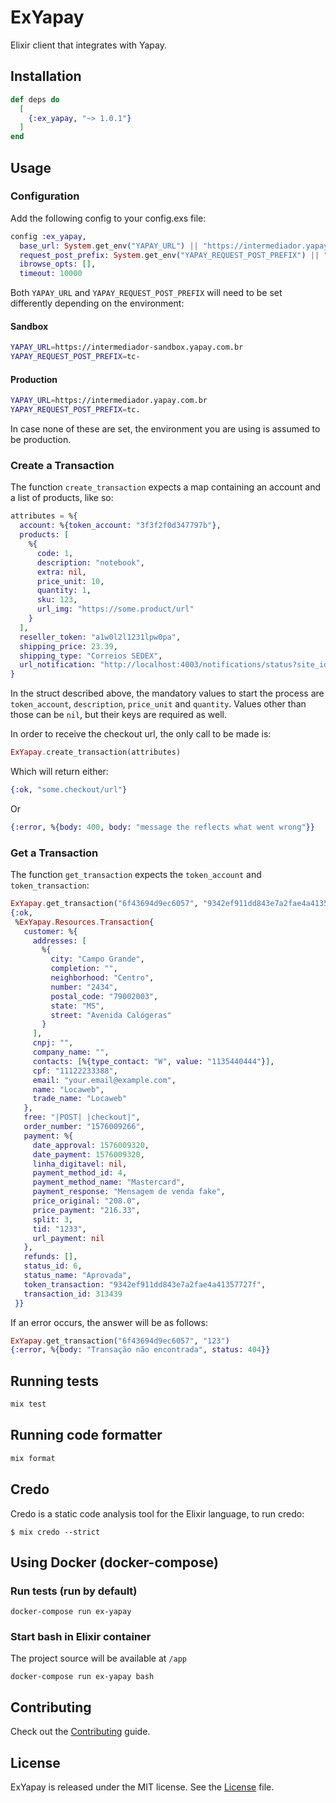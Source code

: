 # ExYapay

Elixir client that integrates with Yapay.

## Installation

```elixir
def deps do
  [
    {:ex_yapay, "~> 1.0.1"}
  ]
end
```

## Usage

### Configuration

Add the following config to your config.exs file:

```elixir
config :ex_yapay,
  base_url: System.get_env("YAPAY_URL") || "https://intermediador.yapay.com.br",
  request_post_prefix: System.get_env("YAPAY_REQUEST_POST_PREFIX") || "tc.",
  ibrowse_opts: [],
  timeout: 10000
```

Both `YAPAY_URL` and `YAPAY_REQUEST_POST_PREFIX` will need to be set differently depending on the environment:

#### Sandbox

```bash
YAPAY_URL=https://intermediador-sandbox.yapay.com.br
YAPAY_REQUEST_POST_PREFIX=tc-
```

#### Production

```bash
YAPAY_URL=https://intermediador.yapay.com.br
YAPAY_REQUEST_POST_PREFIX=tc.
```

In case none of these are set, the environment you are using is assumed to be production.

### Create a Transaction

The function `create_transaction` expects a map containing an account and a list of products, like so:

```elixir
attributes = %{
  account: %{token_account: "3f3f2f0d347797b"},
  products: [
    %{
      code: 1,
      description: "notebook",
      extra: nil,
      price_unit: 10,
      quantity: 1,
      sku: 123,
      url_img: "https://some.product/url"
    }
  ],
  reseller_token: "a1w0l2l1231lpw0pa",
  shipping_price: 23.39,
  shipping_type: "Correios SEDEX",
  url_notification: "http://localhost:4003/notifications/status?site_id=123&cart_id=445"
}
```

In the struct described above, the mandatory values to start the process are `token_account`, `description`, `price_unit` and `quantity`. Values other than those can be `nil`, but their keys are required as well.

In order to receive the checkout url, the only call to be made is:

```elixir
ExYapay.create_transaction(attributes)
```

Which will return either:

```elixir
{:ok, "some.checkout/url"}
```

Or

```elixir
{:error, %{body: 400, body: "message the reflects what went wrong"}}
```

### Get a Transaction

The function `get_transaction` expects the `token_account` and `token_transaction`:

```elixir
ExYapay.get_transaction("6f43694d9ec6057", "9342ef911dd843e7a2fae4a41357727f")
{:ok,
 %ExYapay.Resources.Transaction{
   customer: %{
     addresses: [
       %{
         city: "Campo Grande",
         completion: "",
         neighborhood: "Centro",
         number: "2434",
         postal_code: "79002003",
         state: "MS",
         street: "Avenida Calógeras"
       }
     ],
     cnpj: "",
     company_name: "",
     contacts: [%{type_contact: "W", value: "1135440444"}],
     cpf: "11122233388",
     email: "your.email@example.com",
     name: "Locaweb",
     trade_name: "Locaweb"
   },
   free: "|POST| |checkout|",
   order_number: "1576009266",
   payment: %{
     date_approval: 1576009320,
     date_payment: 1576009320,
     linha_digitavel: nil,
     payment_method_id: 4,
     payment_method_name: "Mastercard",
     payment_response: "Mensagem de venda fake",
     price_original: "208.0",
     price_payment: "216.33",
     split: 3,
     tid: "1233",
     url_payment: nil
   },
   refunds: [],
   status_id: 6,
   status_name: "Aprovada",
   token_transaction: "9342ef911dd843e7a2fae4a41357727f",
   transaction_id: 313439
 }}
```

If an error occurs, the answer will be as follows:

```elixir
ExYapay.get_transaction("6f43694d9ec6057", "123")
{:error, %{body: "Transação não encontrada", status: 404}}
```

## Running tests

```bash
mix test
```

## Running code formatter

```bash
mix format
```

## Credo

Credo is a static code analysis tool for the Elixir language, to run credo:

```
$ mix credo --strict
```

## Using Docker (docker-compose)

### Run tests (run by default)
```
docker-compose run ex-yapay
```

### Start bash in Elixir container
The project source will be available at `/app`
```
docker-compose run ex-yapay bash
```

## Contributing

Check out the [Contributing](CONTRIBUTING.md) guide.

## License

ExYapay is released under the MIT license. See the [License](LICENSE.md) file.

